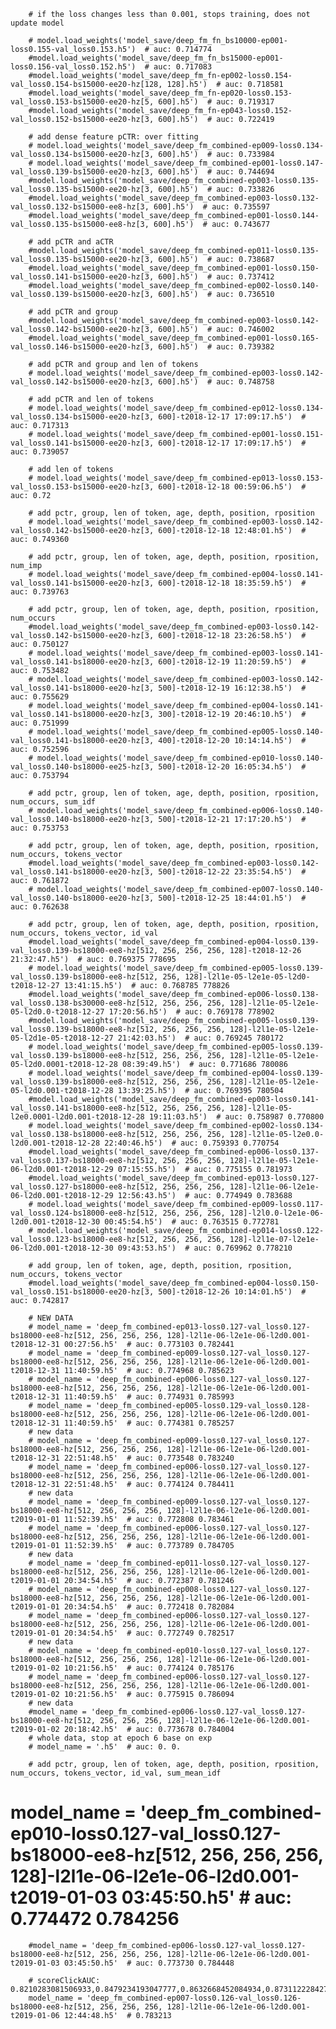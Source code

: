         # if the loss changes less than 0.001, stops training, does not update model

        # model.load_weights('model_save/deep_fm_fn_bs10000-ep001-loss0.155-val_loss0.153.h5')  # auc: 0.714774
        #model.load_weights('model_save/deep_fm_fn_bs15000-ep001-loss0.156-val_loss0.152.h5')  # auc: 0.717083
        #model.load_weights('model_save/deep_fm_fn-ep002-loss0.154-val_loss0.154-bs15000-ee20-hz[128, 128].h5')  # auc: 0.718581
        #model.load_weights('model_save/deep_fm_fn-ep020-loss0.153-val_loss0.153-bs15000-ee20-hz[5, 600].h5')  # auc: 0.719317
        #model.load_weights('model_save/deep_fm_fn-ep043-loss0.152-val_loss0.152-bs15000-ee20-hz[3, 600].h5')  # auc: 0.722419

        # add dense feature pCTR: over fitting
        # model.load_weights('model_save/deep_fm_combined-ep009-loss0.134-val_loss0.134-bs15000-ee20-hz[3, 600].h5')  # auc: 0.733984
        # model.load_weights('model_save/deep_fm_combined-ep001-loss0.147-val_loss0.139-bs15000-ee20-hz[3, 600].h5')  # auc: 0.744694
        #model.load_weights('model_save/deep_fm_combined-ep003-loss0.135-val_loss0.135-bs15000-ee20-hz[3, 600].h5')  # auc: 0.733826
        #model.load_weights('model_save/deep_fm_combined-ep003-loss0.132-val_loss0.132-bs15000-ee8-hz[3, 600].h5')  # auc: 0.735597
        #model.load_weights('model_save/deep_fm_combined-ep001-loss0.144-val_loss0.135-bs15000-ee8-hz[3, 600].h5')  # auc: 0.743677

        # add pCTR and aCTR
        #model.load_weights('model_save/deep_fm_combined-ep011-loss0.135-val_loss0.135-bs15000-ee20-hz[3, 600].h5')  # auc: 0.738687
        #model.load_weights('model_save/deep_fm_combined-ep001-loss0.150-val_loss0.141-bs15000-ee20-hz[3, 600].h5')  # auc: 0.737412
        #model.load_weights('model_save/deep_fm_combined-ep002-loss0.140-val_loss0.139-bs15000-ee20-hz[3, 600].h5')  # auc: 0.736510

        # add pCTR and group
        #model.load_weights('model_save/deep_fm_combined-ep003-loss0.142-val_loss0.142-bs15000-ee20-hz[3, 600].h5')  # auc: 0.746002
        #model.load_weights('model_save/deep_fm_combined-ep001-loss0.165-val_loss0.146-bs15000-ee20-hz[3, 600].h5')  # auc: 0.739382

        # add pCTR and group and len of tokens
        # model.load_weights('model_save/deep_fm_combined-ep003-loss0.142-val_loss0.142-bs15000-ee20-hz[3, 600].h5')  # auc: 0.748758

        # add pCTR and len of tokens
        # model.load_weights('model_save/deep_fm_combined-ep012-loss0.134-val_loss0.134-bs15000-ee20-hz[3, 600]-t2018-12-17 17:09:17.h5')  # auc: 0.717313
        # model.load_weights('model_save/deep_fm_combined-ep001-loss0.151-val_loss0.141-bs15000-ee20-hz[3, 600]-t2018-12-17 17:09:17.h5')  # auc: 0.739057

        # add len of tokens
        # model.load_weights('model_save/deep_fm_combined-ep013-loss0.153-val_loss0.153-bs15000-ee20-hz[3, 600]-t2018-12-18 00:59:06.h5')  # auc: 0.72

        # add pctr, group, len of token, age, depth, position, rposition
        # model.load_weights('model_save/deep_fm_combined-ep003-loss0.142-val_loss0.142-bs15000-ee20-hz[3, 600]-t2018-12-18 12:48:01.h5')  # auc: 0.749360

        # add pctr, group, len of token, age, depth, position, rposition, num_imp
        # model.load_weights('model_save/deep_fm_combined-ep004-loss0.141-val_loss0.141-bs15000-ee20-hz[3, 600]-t2018-12-18 18:35:59.h5')  # auc: 0.739763

        # add pctr, group, len of token, age, depth, position, rposition, num_occurs
        #model.load_weights('model_save/deep_fm_combined-ep003-loss0.142-val_loss0.142-bs15000-ee20-hz[3, 600]-t2018-12-18 23:26:58.h5')  # auc: 0.750127
        # model.load_weights('model_save/deep_fm_combined-ep003-loss0.141-val_loss0.141-bs18000-ee20-hz[3, 600]-t2018-12-19 11:20:59.h5')  # auc: 0.753482
        # model.load_weights('model_save/deep_fm_combined-ep003-loss0.142-val_loss0.141-bs18000-ee20-hz[3, 500]-t2018-12-19 16:12:38.h5')  # auc: 0.755629
        # model.load_weights('model_save/deep_fm_combined-ep004-loss0.141-val_loss0.141-bs18000-ee20-hz[3, 300]-t2018-12-19 20:46:10.h5')  # auc: 0.751999
        # model.load_weights('model_save/deep_fm_combined-ep005-loss0.140-val_loss0.141-bs18000-ee20-hz[3, 400]-t2018-12-20 10:14:14.h5')  # auc: 0.752596
        # model.load_weights('model_save/deep_fm_combined-ep010-loss0.140-val_loss0.140-bs18000-ee25-hz[3, 500]-t2018-12-20 16:05:34.h5')  # auc: 0.753794

        # add pctr, group, len of token, age, depth, position, rposition, num_occurs, sum_idf
        # model.load_weights('model_save/deep_fm_combined-ep006-loss0.140-val_loss0.140-bs18000-ee20-hz[3, 500]-t2018-12-21 17:17:20.h5')  # auc: 0.753753

        # add pctr, group, len of token, age, depth, position, rposition, num_occurs, tokens_vector
        #model.load_weights('model_save/deep_fm_combined-ep003-loss0.142-val_loss0.141-bs18000-ee20-hz[3, 500]-t2018-12-22 23:35:54.h5')  # auc: 0.761872
        # model.load_weights('model_save/deep_fm_combined-ep007-loss0.140-val_loss0.140-bs18000-ee20-hz[3, 500]-t2018-12-25 18:44:01.h5')  # auc: 0.762638

        # add pctr, group, len of token, age, depth, position, rposition, num_occurs, tokens_vector, id_val
        #model.load_weights('model_save/deep_fm_combined-ep004-loss0.139-val_loss0.139-bs18000-ee8-hz[512, 256, 256, 256, 128]-t2018-12-26 21:32:47.h5')  # auc: 0.769375 778695
        # model.load_weights('model_save/deep_fm_combined-ep005-loss0.139-val_loss0.139-bs18000-ee8-hz[512, 256, 128]-l2l1e-05-l2e1e-05-l2d0-t2018-12-27 13:41:15.h5')  # auc: 0.768785 778826
        #model.load_weights('model_save/deep_fm_combined-ep006-loss0.138-val_loss0.138-bs30000-ee8-hz[512, 256, 256, 256, 128]-l2l1e-05-l2e1e-05-l2d0.0-t2018-12-27 17:20:56.h5')  # auc: 0.769178 778902
        #model.load_weights('model_save/deep_fm_combined-ep005-loss0.139-val_loss0.139-bs18000-ee8-hz[512, 256, 256, 256, 128]-l2l1e-05-l2e1e-05-l2d1e-05-t2018-12-27 21:42:03.h5')  # auc: 0.769245 780172
        # model.load_weights('model_save/deep_fm_combined-ep005-loss0.139-val_loss0.139-bs18000-ee8-hz[512, 256, 256, 256, 128]-l2l1e-05-l2e1e-05-l2d0.0001-t2018-12-28 08:39:49.h5')  # auc: 0.771686 780086
        # model.load_weights('model_save/deep_fm_combined-ep004-loss0.139-val_loss0.139-bs18000-ee8-hz[512, 256, 256, 256, 128]-l2l1e-05-l2e1e-05-l2d0.001-t2018-12-28 13:39:25.h5')  # auc: 0.769395 780504
        #model.load_weights('model_save/deep_fm_combined-ep003-loss0.141-val_loss0.141-bs18000-ee8-hz[512, 256, 256, 256, 128]-l2l1e-05-l2e0.0001-l2d0.001-t2018-12-28 19:11:03.h5')  # auc: 0.758987 0.770800
        # model.load_weights('model_save/deep_fm_combined-ep002-loss0.134-val_loss0.138-bs18000-ee8-hz[512, 256, 256, 256, 128]-l2l1e-05-l2e0.0-l2d0.001-t2018-12-28 22:40:46.h5')  # auc: 0.759393 0.770754
        #model.load_weights('model_save/deep_fm_combined-ep006-loss0.137-val_loss0.137-bs18000-ee8-hz[512, 256, 256, 256, 128]-l2l1e-05-l2e1e-06-l2d0.001-t2018-12-29 07:15:55.h5')  # auc: 0.775155 0.781973
        #model.load_weights('model_save/deep_fm_combined-ep013-loss0.127-val_loss0.127-bs18000-ee8-hz[512, 256, 256, 256, 128]-l2l1e-06-l2e1e-06-l2d0.001-t2018-12-29 12:56:43.h5')  # auc: 0.774949 0.783688
        # model.load_weights('model_save/deep_fm_combined-ep009-loss0.117-val_loss0.124-bs18000-ee8-hz[512, 256, 256, 256, 128]-l2l0.0-l2e1e-06-l2d0.001-t2018-12-30 00:45:54.h5')  # auc: 0.763515 0.772781
        # model.load_weights('model_save/deep_fm_combined-ep014-loss0.122-val_loss0.123-bs18000-ee8-hz[512, 256, 256, 256, 128]-l2l1e-07-l2e1e-06-l2d0.001-t2018-12-30 09:43:53.h5')  # auc: 0.769962 0.778210

        # add group, len of token, age, depth, position, rposition, num_occurs, tokens_vector
        #model.load_weights('model_save/deep_fm_combined-ep004-loss0.150-val_loss0.151-bs18000-ee20-hz[3, 500]-t2018-12-26 10:14:01.h5')  # auc: 0.742817

        # NEW DATA
        # model_name = 'deep_fm_combined-ep013-loss0.127-val_loss0.127-bs18000-ee8-hz[512, 256, 256, 256, 128]-l2l1e-06-l2e1e-06-l2d0.001-t2018-12-31 00:27:56.h5'  # auc: 0.773103 0.782441
        # model_name = 'deep_fm_combined-ep009-loss0.127-val_loss0.127-bs18000-ee8-hz[512, 256, 256, 256, 128]-l2l1e-06-l2e1e-06-l2d0.001-t2018-12-31 11:40:59.h5'  # auc: 0.774968 0.785623
        # model_name = 'deep_fm_combined-ep006-loss0.127-val_loss0.127-bs18000-ee8-hz[512, 256, 256, 256, 128]-l2l1e-06-l2e1e-06-l2d0.001-t2018-12-31 11:40:59.h5'  # auc: 0.774931 0.785993
        # model_name = 'deep_fm_combined-ep005-loss0.129-val_loss0.128-bs18000-ee8-hz[512, 256, 256, 256, 128]-l2l1e-06-l2e1e-06-l2d0.001-t2018-12-31 11:40:59.h5'  # auc: 0.774381 0.785257
        # new data
        # model_name = 'deep_fm_combined-ep009-loss0.127-val_loss0.127-bs18000-ee8-hz[512, 256, 256, 256, 128]-l2l1e-06-l2e1e-06-l2d0.001-t2018-12-31 22:51:48.h5'  # auc: 0.773548 0.783240
        # model_name = 'deep_fm_combined-ep006-loss0.127-val_loss0.127-bs18000-ee8-hz[512, 256, 256, 256, 128]-l2l1e-06-l2e1e-06-l2d0.001-t2018-12-31 22:51:48.h5'  # auc: 0.774124 0.784411
        # new data
        # model_name = 'deep_fm_combined-ep009-loss0.127-val_loss0.127-bs18000-ee8-hz[512, 256, 256, 256, 128]-l2l1e-06-l2e1e-06-l2d0.001-t2019-01-01 11:52:39.h5'  # auc: 0.772808 0.783461
        # model_name = 'deep_fm_combined-ep006-loss0.127-val_loss0.127-bs18000-ee8-hz[512, 256, 256, 256, 128]-l2l1e-06-l2e1e-06-l2d0.001-t2019-01-01 11:52:39.h5'  # auc: 0.773789 0.784705
        # new data
        # model_name = 'deep_fm_combined-ep011-loss0.127-val_loss0.127-bs18000-ee8-hz[512, 256, 256, 256, 128]-l2l1e-06-l2e1e-06-l2d0.001-t2019-01-01 20:34:54.h5'  # auc: 0.772387 0.781246
        # model_name = 'deep_fm_combined-ep008-loss0.127-val_loss0.127-bs18000-ee8-hz[512, 256, 256, 256, 128]-l2l1e-06-l2e1e-06-l2d0.001-t2019-01-01 20:34:54.h5'  # auc: 0.772418 0.782084
        # model_name = 'deep_fm_combined-ep006-loss0.127-val_loss0.127-bs18000-ee8-hz[512, 256, 256, 256, 128]-l2l1e-06-l2e1e-06-l2d0.001-t2019-01-01 20:34:54.h5'  # auc: 0.772749 0.782517
        # new data
        # model_name = 'deep_fm_combined-ep010-loss0.127-val_loss0.127-bs18000-ee8-hz[512, 256, 256, 256, 128]-l2l1e-06-l2e1e-06-l2d0.001-t2019-01-02 10:21:56.h5'  # auc: 0.774124 0.785176
        # model_name = 'deep_fm_combined-ep006-loss0.127-val_loss0.127-bs18000-ee8-hz[512, 256, 256, 256, 128]-l2l1e-06-l2e1e-06-l2d0.001-t2019-01-02 10:21:56.h5'  # auc: 0.775915 0.786094
        # new data
        #model_name = 'deep_fm_combined-ep006-loss0.127-val_loss0.127-bs18000-ee8-hz[512, 256, 256, 256, 128]-l2l1e-06-l2e1e-06-l2d0.001-t2019-01-02 20:18:42.h5'  # auc: 0.773678 0.784004
        # whole data, stop at epoch 6 base on exp
        # model_name = '.h5'  # auc: 0. 0.

        # add pctr, group, len of token, age, depth, position, rposition, num_occurs, tokens_vector, id_val, sum_mean_idf
#         model_name = 'deep_fm_combined-ep010-loss0.127-val_loss0.127-bs18000-ee8-hz[512, 256, 256, 256, 128]-l2l1e-06-l2e1e-06-l2d0.001-t2019-01-03 03:45:50.h5'  # auc: 0.774472 0.784256
        #model_name = 'deep_fm_combined-ep006-loss0.127-val_loss0.127-bs18000-ee8-hz[512, 256, 256, 256, 128]-l2l1e-06-l2e1e-06-l2d0.001-t2019-01-03 03:45:50.h5'  # auc: 0.773730 0.784448
    
        # scoreClickAUC: 0.8210283081506933,0.8479234193047777,0.8632668452084934,0.873112228427833,0.8785250037140251,0.8826570946705343,0.883798759705162
        model_name = 'deep_fm_combined-ep007-loss0.126-val_loss0.126-bs18000-ee8-hz[512, 256, 256, 256, 128]-l2l1e-06-l2e1e-06-l2d0.001-t2019-01-06 12:44:48.h5'  # 0.783213